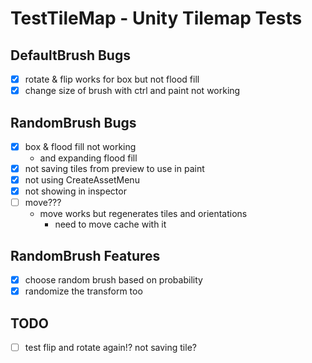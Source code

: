 # TestTileMap - Unity Tilemap Tests

## DefaultBrush Bugs

- [x] rotate & flip works for box but not flood fill
- [x] change size of brush with ctrl and paint not working

## RandomBrush Bugs

- [x] box & flood fill not working
  - and expanding flood fill
- [x] not saving tiles from preview to use in paint
- [x] not using CreateAssetMenu
- [x] not showing in inspector
- [ ] move???
  - move works but regenerates tiles and orientations
    - need to move cache with it

## RandomBrush Features

- [x] choose random brush based on probability
- [x] randomize the transform too

## TODO

- [ ] test flip and rotate again!? not saving tile?
